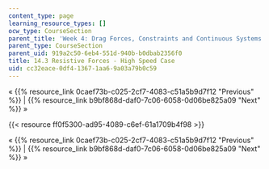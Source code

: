 ```yaml
---
content_type: page
learning_resource_types: []
ocw_type: CourseSection
parent_title: 'Week 4: Drag Forces, Constraints and Continuous Systems'
parent_type: CourseSection
parent_uid: 919a2c50-6eb4-551d-940b-b0dbab2356f0
title: 14.3 Resistive Forces - High Speed Case
uid: cc32eace-0df4-1367-1aa6-9a03a79b0c59
---
```


« {{% resource_link 0caef73b-c025-2cf7-4083-c51a5b9d7f12 "Previous" %}} | {{% resource_link b9bf868d-daf0-7c06-6058-0d06be825a09 "Next" %}} »

{{< resource ff0f5300-ad95-4089-c6ef-61a1709b4f98 >}}

« {{% resource_link 0caef73b-c025-2cf7-4083-c51a5b9d7f12 "Previous" %}} | {{% resource_link b9bf868d-daf0-7c06-6058-0d06be825a09 "Next" %}} »